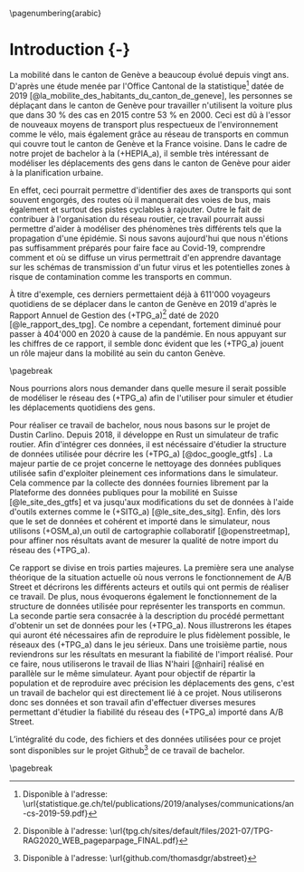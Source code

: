 \pagenumbering{arabic}

# Introduction {-}

La mobilité dans le canton de Genève a beaucoup évolué depuis vingt ans. D'après une étude menée par l'Office Cantonal de la statistique[^1] datée de 2019 [@la_mobilite_des_habitants_du_canton_de_geneve], les personnes se déplaçant dans le canton de Genève pour travailler n'utilisent la voiture plus que dans 30 % des cas en 2015 contre 53 % en 2000. Ceci est dû à l'essor de nouveaux moyens de transport plus respectueux de l'environnement comme le vélo, mais également grâce au réseau de transports en commun qui couvre tout le canton de Genève et la France voisine. Dans le cadre de notre projet de bachelor à la (+HEPIA_a), il semble très intéressant de modéliser les déplacements des gens dans le canton de Genève pour aider à la planification urbaine.

En effet, ceci pourrait permettre d'identifier des axes de transports qui sont souvent engorgés, des routes où il manquerait des voies de bus, mais également et surtout des pistes cyclables à rajouter. Outre le fait de contribuer à l'organisation du réseau routier, ce travail pourrait aussi permettre d'aider à modéliser des phénomènes très différents tels que la propagation d'une épidémie. Si nous savons aujourd'hui que nous n'étions pas suffisamment préparés pour faire face au Covid-19, comprendre comment et où se diffuse un virus permettrait d'en apprendre davantage sur les schémas de transmission d'un futur virus et les potentielles zones à risque de contamination comme les transports en commun.

À titre d'exemple, ces derniers permettaient déjà à 611'000 voyageurs quotidiens de se déplacer dans le canton de Genève en 2019 d'après le Rapport Annuel de Gestion des (+TPG_a)[^2] daté de 2020 [@le_rapport_des_tpg]. Ce nombre a cependant, fortement diminué pour passer à 404'000 en 2020 à cause de la pandémie. En nous appuyant sur les chiffres de ce rapport, il semble donc évident que les (+TPG_a) jouent un rôle majeur dans la mobilité au sein du canton Genève.

[^1]: Disponible à l'adresse: \url{statistique.ge.ch/tel/publications/2019/analyses/communications/an-cs-2019-59.pdf}
[^2]: Disponible à l'adresse: \url{tpg.ch/sites/default/files/2021-07/TPG-RAG2020_WEB_pageparpage_FINAL.pdf}

\pagebreak

Nous pourrions alors nous demander dans quelle mesure il serait possible de modéliser le réseau des (+TPG_a) afin de l'utiliser pour simuler et étudier les déplacements quotidiens des gens.

Pour réaliser ce travail de bachelor, nous nous basons sur le projet de Dustin Carlino. Depuis 2018, il développe en Rust un simulateur de trafic routier. Afin d'intégrer ces données, il est nécéssaire d'étudier la structure de données utilisée pour décrire les (+TPG_a) [@doc_google_gtfs] . La majeur partie de ce projet concerne le nettoyage des données publiques utilisée safin d'exploiter pleinement ces informations dans le simulateur. Cela commence par la collecte des données fournies librement par la Plateforme des données publiques pour la mobilité en Suisse [@le_site_des_gtfs] et va jusqu'aux modifications du set de données à l'aide d'outils externes comme le (+SITG_a) [@le_site_des_sitg]. Enfin, dès lors que le set de données et cohérent et importé dans le simulateur, nous utilisons (+OSM_a),un outil de cartographie collaboratif [@openstreetmap], pour affiner nos résultats avant de mesurer la qualité de notre import du réseau des (+TPG_a).

Ce rapport se divise en trois parties majeures. La première sera une analyse théorique de la situation actuelle où nous verrons le fonctionnement de A/B Street et décrirons les différents acteurs et outils qui ont permis de réaliser ce travail. De plus, nous évoquerons également le fonctionnement de la structure de données utilisée pour représenter les transports en commun. La seconde partie sera consacrée à la description du procédé permettant d'obtenir un set de données pour les (+TPG_a). Nous illustrerons les étapes qui auront été nécessaires afin de reproduire le plus fidèlement possible, le réseaux des (+TPG_a) dans le jeu sérieux. Dans une troisième partie, nous reviendrons sur les résultats en mesurant la fiabilité de l'import réalisé. Pour ce faire, nous utiliserons le travail de Ilias N'hairi [@nhairi] réalisé en parallèle sur le même simulateur. Ayant pour objectif de répartir la population et de reproduire avec précision les déplacements des gens, c'est un travail de bachelor qui est directement lié à ce projet. Nous utiliserons donc ses données et son travail afin d'effectuer diverses mesures permettant d'étudier la fiabilité du réseau des (+TPG_a) importé dans A/B Street.

L’intégralité du code, des fichiers et des données utilisées pour ce projet sont disponibles sur le projet Github[^3] de ce travail de bachelor.

[^3]: Disponible à l'adresse: \url{github.com/thomasdgr/abstreet}

\pagebreak
